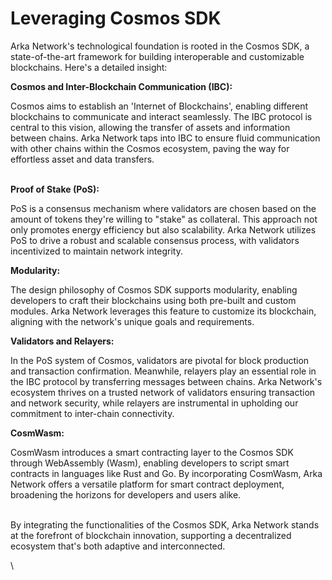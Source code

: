 # Leveraging Cosmos SDK

Arka Network's technological foundation is rooted in the Cosmos SDK, a state-of-the-art framework for building interoperable and customizable blockchains. Here's a detailed insight:

**Cosmos and Inter-Blockchain Communication (IBC):**

Cosmos aims to establish an 'Internet of Blockchains', enabling different blockchains to communicate and interact seamlessly. The IBC protocol is central to this vision, allowing the transfer of assets and information between chains. Arka Network taps into IBC to ensure fluid communication with other chains within the Cosmos ecosystem, paving the way for effortless asset and data transfers.

\
**Proof of Stake (PoS):**

PoS is a consensus mechanism where validators are chosen based on the amount of tokens they're willing to "stake" as collateral. This approach not only promotes energy efficiency but also scalability. Arka Network utilizes PoS to drive a robust and scalable consensus process, with validators incentivized to maintain network integrity.

**Modularity:**

The design philosophy of Cosmos SDK supports modularity, enabling developers to craft their blockchains using both pre-built and custom modules. Arka Network leverages this feature to customize its blockchain, aligning with the network's unique goals and requirements.

**Validators and Relayers:**

In the PoS system of Cosmos, validators are pivotal for block production and transaction confirmation. Meanwhile, relayers play an essential role in the IBC protocol by transferring messages between chains. Arka Network's ecosystem thrives on a trusted network of validators ensuring transaction and network security, while relayers are instrumental in upholding our commitment to inter-chain connectivity.

**CosmWasm:**

CosmWasm introduces a smart contracting layer to the Cosmos SDK through WebAssembly (Wasm), enabling developers to script smart contracts in languages like Rust and Go. By incorporating CosmWasm, Arka Network offers a versatile platform for smart contract deployment, broadening the horizons for developers and users alike.

\
By integrating the functionalities of the Cosmos SDK, Arka Network stands at the forefront of blockchain innovation, supporting a decentralized ecosystem that's both adaptive and interconnected.

\
